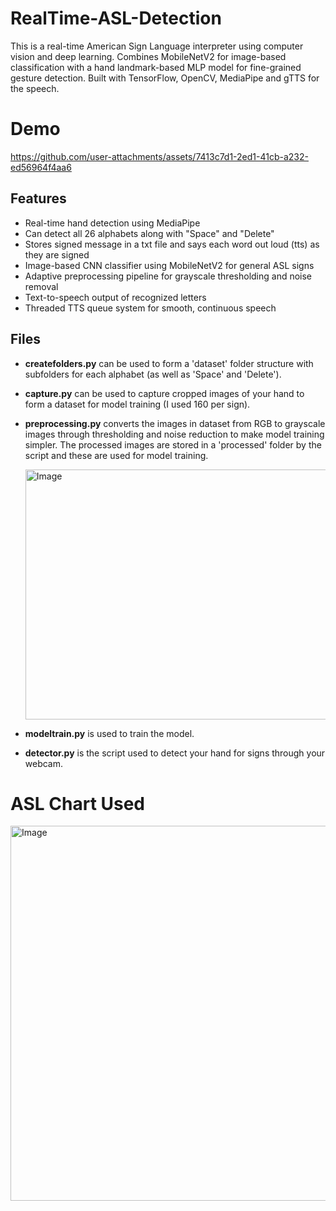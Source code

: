 # RealTime-ASL-Detection
This is a real-time American Sign Language interpreter using computer vision and deep learning. Combines MobileNetV2 for image-based classification with a hand landmark-based MLP model for fine-grained gesture detection. Built with TensorFlow, OpenCV, MediaPipe and gTTS for the speech.

# Demo
https://github.com/user-attachments/assets/7413c7d1-2ed1-41cb-a232-ed56964f4aa6

## Features
- Real-time hand detection using MediaPipe
- Can detect all 26 alphabets along with "Space" and "Delete"
- Stores signed message in a txt file and says each word out loud (tts) as they are signed
- Image-based CNN classifier using MobileNetV2 for general ASL signs
- Adaptive preprocessing pipeline for grayscale thresholding and noise removal
- Text-to-speech output of recognized letters
- Threaded TTS queue system for smooth, continuous speech

## Files
- **createfolders.py** can be used to form a 'dataset' folder structure with subfolders for each alphabet (as well as 'Space' and 'Delete').
- **capture.py** can be used to capture cropped images of your hand to form a dataset for model training (I used 160 per sign).
- **preprocessing.py** converts the images in dataset from RGB to grayscale images through thresholding and noise reduction to make model training simpler.
  The processed images are stored in a 'processed' folder by the script and these are used for model training.
  
  <img width="600" height="400" alt="Image" src="https://github.com/user-attachments/assets/cb5910a5-e746-43ad-b9cd-bf20363d5806" />
  
- **modeltrain.py** is used to train the model.
- **detector.py** is the script used to detect your hand for signs through your webcam.

# ASL Chart Used
<img width="800" height="600" alt="Image" src="https://github.com/user-attachments/assets/9adab41a-9fa0-457d-95cc-5edb0be2e02b" />
